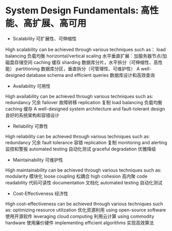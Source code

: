 
# System Design Fundamentals: 高性能、高扩展、高可用

- Scalability 可扩展性、可伸缩性

High scalability can be achieved through various techniques such as：
load balancing 负载均衡
horizontal/vertical scaling 水平垂直扩展：加服务器节点/加磁盘存储空间
caching 缓存
sharding 数据库分片，水平拆分（可伸缩性、高性能）
partitioning 数据库分区，垂直拆分（可管理性、可维护性）
A well-designed database schema and efficient queries 数据库设计和高效查询

- Availability 可用性

High availability can be achieved through various techniques such as:
redundancy 冗余
failover 故障转移
replication 复制
load balancing 负载均衡
caching 缓存
A well-designed system architecture and fault-tolerant design 良好的系统架构和容错设计

- Reliability 可靠性

High reliability can be achieved through various techniques such as:
redundancy 冗余
fault tolerance 容错
replication 复制
monitoring and alerting 监控和警报
automated testing 自动化测试
graceful degradation 优雅降级

- Maintainability 可维护性

High maintainability can be achieved through various techniques such as:
modularity 模块化
loose coupling 松耦合
high cohesion 高内聚
code readability 代码可读性
documentation 文档化
automated testing 自动化测试

- Cost-Effectiveness 经济性

High cost-effectiveness can be achieved through various techniques such as:
optimizing resource utilization 优化资源利用
using open-source software 使用开源软件
leveraging cloud computing 利用云计算
using commodity hardware 使用廉价硬件
implementing efficient algorithms 实现高效算法

